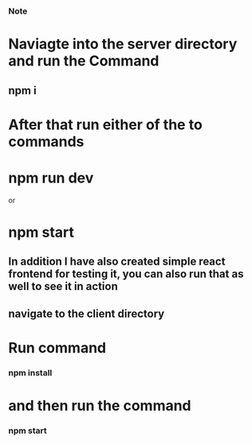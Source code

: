### Note

# Naviagte into the server directory and run the Command
## npm i

# After that run either of the to commands

# npm run dev 
or
# npm start

## In addition I have also created simple react frontend for testing it, you can also run that as well to see it in action

## navigate to the client directory

# Run command

### npm install

# and then run the command

### npm start

